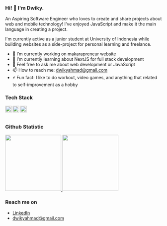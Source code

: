 ### Hi! 👋 I'm Dwiky.

An Aspiring Software Engineer who loves to create and share projects about web and mobile technology! I've enjoyed JavaScript and make it the main language in creating a project.

I'm currently active as a junior student at University of Indonesia while building websites as a side-project for personal learning and freelance.

- 🔭 I’m currently working on makarapreneur website
- 🌱 I’m currently learning about NextJS for full stack development
- 💬 Feel free to ask me about web development or JavaScript
- 📫 How to reach me: dwikyahmad@gmail.com
- ⚡ Fun fact: I like to do workout, video games, and anything that related to self-improvement as a hobby

### Tech Stack
  <a href="#"><img align="left" alt="JavaScript" title="JavaScript" width="21px" src="https://upload.wikimedia.org/wikipedia/commons/9/99/Unofficial_JavaScript_logo_2.svg" /></a>
  <a href="https://reactjs.org/"><img align="left" alt="React" title="React" width="21px" src="https://cdn.worldvectorlogo.com/logos/react-2.svg" /></a>
  <a href="https://nextjs.org/"><img align="left" alt="Next" title="Next (React SSR Framework)" width="21px" src="https://iconape.com/wp-content/files/gm/82643/svg/next-js.svg" /></a>
  <br>
  <br>
  
### Github Statistic
<p align="left">
<a href="https://github.com/DwikyAhmad">
  <img height="180em" src="https://github-readme-stats-eight-theta.vercel.app/api?username=DwikyAhmad&show_icons=true&theme=algolia&include_all_commits=true&count_private=true"/>
  <img height="180em" src="https://github-readme-stats-eight-theta.vercel.app/api/top-langs/?username=DwikyAhmad&layout=compact&langs_count=8&theme=algolia"/>
</a>
</p>

### Reach me on
- <a href="https://linkedin.com/in/dwiky-ahmad-megananta-b7b208126/">LinkedIn</a>
- dwikyahmad@gmail.com
